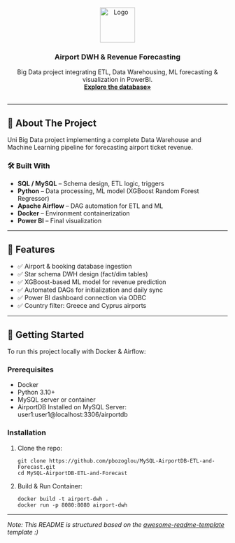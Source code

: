 <!-- PROJECT LOGO -->
<br />
<p align="center">
  <a href="https://github.com/your-username/airport-dwh-forecasting">
    <img src="https://img.icons8.com/ios/100/airport.png" alt="Logo" width="80" height="80">
  </a>

  <h3 align="center">Airport DWH & Revenue Forecasting</h3>

  <p align="center">
    Big Data project integrating ETL, Data Warehousing, ML forecasting & visualization in PowerBI.
    <br />
    <a href="https://dev.mysql.com/doc/airportdb/en/airportdb-introduction.html"><strong>Explore the database»</strong></a>
    <br />
    <br />
  </p>
</p>

---

## 📌 About The Project

Uni Big Data project implementing a complete Data Warehouse and Machine Learning pipeline for forecasting airport ticket revenue.

### 🛠 Built With

- **SQL / MySQL** – Schema design, ETL logic, triggers
- **Python** – Data processing, ML model (XGBoost Random Forest Regressor)
- **Apache Airflow** – DAG automation for ETL and ML
- **Docker** – Environment containerization
- **Power BI** – Final visualization

---

## 🧠 Features

- ✅ Airport & booking database ingestion
- ✅ Star schema DWH design (fact/dim tables)
- ✅ XGBoost-based ML model for revenue prediction
- ✅ Automated DAGs for initialization and daily sync
- ✅ Power BI dashboard connection via ODBC
- ✅ Country filter: Greece and Cyprus airports

---

## 🚀 Getting Started

To run this project locally with Docker & Airflow:

### Prerequisites

- Docker
- Python 3.10+
- MySQL server or container
- AirportDB Installed on MySQL Server: user1:user1@localhost:3306/airportdb

### Installation

1. Clone the repo:
   ```
   git clone https://github.com/pbozoglou/MySQL-AirportDB-ETL-and-Forecast.git
   cd MySQL-AirportDB-ETL-and-Forecast
   ```
2. Build & Run Container:
   ```
   docker build -t airport-dwh .
   docker run -p 8080:8080 airport-dwh
   ```

---

*Note: This README is structured based on the [awesome-readme-template](https://github.com/Louis3797/awesome-readme-template) template :)*

